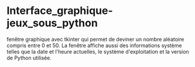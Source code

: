 # Interface_graphique-jeux_sous_python
fenêtre graphique avec tkinter qui permet de deviner un nombre aléatoire compris entre 0 et 50. La fenêtre affiche aussi des informations système telles que la date et l'heure actuelles, le système d'exploitation et la version de Python utilisée.
